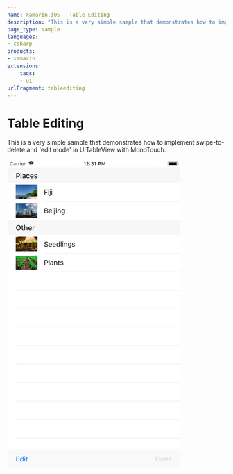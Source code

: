 ```yaml
---
name: Xamarin.iOS - Table Editing
description: "This is a very simple sample that demonstrates how to implement swipe-to-delete and 'edit mode' in UITableView with Xamarin.iOS (UI)"
page_type: sample
languages:
- csharp
products:
- xamarin
extensions:
    tags:
    - ui
urlFragment: tableediting
---
```

# Table Editing

This is a very simple sample that demonstrates how to implement swipe-to-delete and 'edit mode' in UITableView with MonoTouch.

![Table Editing application screenshot](Screenshots/screenshot-1.png "Table Editing application screenshot")
